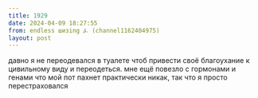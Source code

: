 ```yaml
---
title: 1929
date: 2024-04-09 18:27:55
from: endless шизing ⍼ (channel1162404975)
layout: post
---
```


давно я не переодевался в туалете чтоб привести своё благоухание к цивильному виду и переодеться. мне ещё повезло с гормонами и генами что мой пот пахнет практически никак, так что я просто перестраховался

